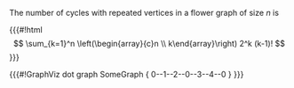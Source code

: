 The number of cycles with repeated vertices in a flower graph of size $n$ is

{{{#!html
$$
\sum_{k=1}^n \left(\begin{array}{c}n \\ k\end{array}\right) 2^k (k-1)!
$$
}}}

{{{#!GraphViz dot
graph SomeGraph {
  0--1--2--0--3--4--0
}
}}}
